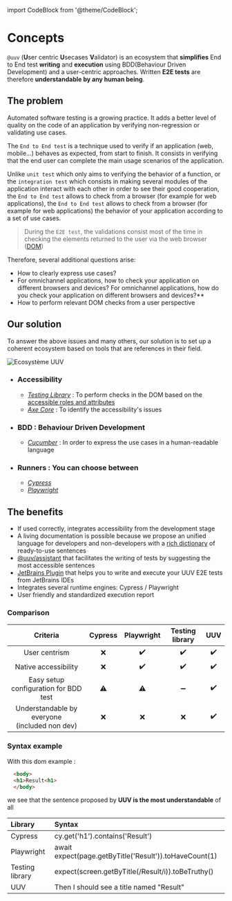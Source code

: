 import CodeBlock from '@theme/CodeBlock';

# Concepts
`@uuv` (**U**ser centric **U**secases **V**alidator) is an ecosystem that **simplifies** End to End test **writing** and **execution** using BDD(Behaviour Driven Development) and a user-centric approaches. Written **E2E tests** are therefore **understandable by any human being**.

## The problem

Automated software testing is a growing practice. It adds a better
level of quality on the code of an application by verifying non-regression or validating use cases.

The `End to End test` is a technique used to verify if an application (web,
mobile...) behaves as expected, from start to finish. It consists in verifying that the end user can complete the main usage scenarios of the application.

Unlike `unit test` which only aims to verifying the behavior of a function, or
the `integration test` which consists in making several modules of the application interact with each other in order to see their good cooperation, the `End to End test` allows to check from a browser (for example for web applications), the `End to End test` allows to check from a browser (for example for web applications) the behavior of your application according to a set of use cases.

> During the `E2E test`, the validations consist most of the time in checking the elements returned to the user via the web browser ([DOM](https://developer.mozilla.org/fr/docs/Web/API/Document_Object_Model))

Therefore, several additional questions arise:

- How to clearly express use cases?
- For omnichannel applications, how to check your application on different browsers and devices?
  For omnichannel applications, how do you check your application on different browsers and devices?**
- How to perform relevant DOM checks from a user perspective

## Our solution

To answer the above issues and many others, our solution is to set up a coherent ecosystem based on tools that are references in their field.

![Ecosystème UUV](@site/static/img/docs/ecosystem-uuv.png)

- ### Accessibility
  - *[Testing Library](https://testing-library.com/docs/)* : To perform checks in the DOM based on the [accessible roles and attributes](https://www.w3.org/TR/accname-1.1/)
  - *[Axe Core](https://github.com/dequelabs/axe-core)* : To identify the accessibility's issues
  

- ### BDD : Behaviour Driven Development
  - *[Cucumber](https://cucumber.io/)* : In order to express the use cases in a human-readable language
  

- ### Runners : You can choose between 
  - *[Cypress](https://www.cypress.io/)*
  - *[Playwright](https://playwright.dev/)*

## The benefits

- If used correctly, integrates accessibility from the development stage
- A living documentation is possible because we propose an unified language for developers and non-developers with a [rich dictionary](category/step-definition) of ready-to-use sentences
- [@uuv/assistant](tools/uuv-assistant) that facilitates the writing of tests by suggesting the most accessible sentences
- [JetBrains Plugin](tools/uuv-jetbrains-plugin) that helps you to write and execute your UUV E2E tests from JetBrains IDEs
- Integrates several runtime engines: Cypress / Playwright
- User friendly and standardized execution report

### Comparison
|                      Criteria                       | Cypress | Playwright | Testing library | UUV |  
|:---------------------------------------------------:|:-: |:-: |:-: |:-: |  
|                    User centrism                    | :x: | :heavy_check_mark: | :heavy_check_mark: | :heavy_check_mark: |  
|                Native accessibility                 | :x: | :heavy_check_mark: | :heavy_check_mark: | :heavy_check_mark: |  
|        Easy setup configuration for BDD test        | :warning: | :warning: | :heavy_minus_sign: | :heavy_check_mark: |  
| Understandable by everyone <br/> (included non dev) | :x: | :x: | :x: | :heavy_check_mark: |  

### Syntax example
With this dom example :
```html
  <body>
  <h1>Result<h1>
  </body>
```

we see that the sentence proposed by **UUV is the most understandable** of all<br/>

| Library         | Syntax                                                                                      |
|:----------------|:--------------------------------------------------------------------------------------------|
| Cypress         | <CodeBlock language="js">cy.get('h1').contains('Result')</CodeBlock>                       |
| Playwright      | <CodeBlock language="js">await expect(page.getByTitle('Result')).toHaveCount(1)</CodeBlock> |
| Testing library | <CodeBlock language="js">expect(screen.getByTitle(/Result/i)).toBeTruthy() </CodeBlock>     |
| UUV             | <CodeBlock language="gherkin">Then I should see a title named "Result"</CodeBlock>          |
